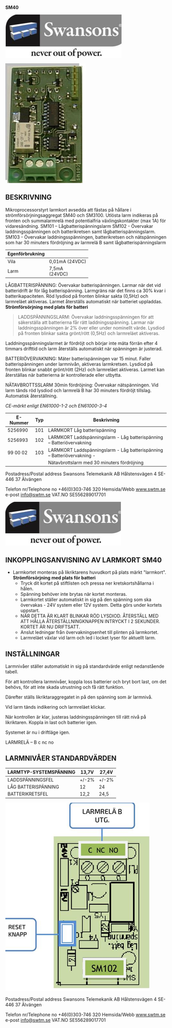**SM40** 

![](images/_page_0_Picture_1.jpeg)

![](images/_page_0_Picture_2.jpeg)

## BESKRIVNING

Mikroprocessorstyrt larmkort avsedda att fästas på hållare i strömförsörjningsaggregat SM40 och SM3100. Utlösta larm indikeras på fronten och summalarmrelä med potentialfria växlingskontakter (max 1A) för vidaresändning. SM101 – Lågbatterispänningslarm SM102 - Övervakar laddningsspänningen och batterikretsen samt lågbatterispänningslarm. SM103 - Övervakar laddningsspänningen, batterikretsen och nätspänningen som har 30 minuters fördröjning av larmrelä B samt lågbatterispänningslarm

| Egenförbrukning |                  |
|-----------------|------------------|
| Vila            | 0,01mA (24VDC)   |
| Larm            | 7,5mA<br>(24VDC) |

LÅGBATTERISPÄNNING: Övervakar batterispänningen. Larmar när det vid batteridrift är för låg batterispänning. Larmgräns när det finns ca 30% kvar i batterikapaciteten. Röd lysdiod på fronten blinkar sakta (0,5Hz) och larmreläet aktiveras. Larmet återställs automatiskt när batteriet uppladdas.  **Strömförsörjning med plats för batteri**

> LADDSPÄNNINGSLARM: Övervakar laddningsspänningen för att säkerställa att batterierna får rätt laddningsspänning. Larmar när laddningsspänningen är 2% över eller under nominellt värde. Lysdiod på fronten blinkar sakta grönt/rött (0,5Hz) och larmreläet aktiveras.

Laddningsspänningslarmet är fördröjt och börjar inte mäta förrän efter 4 timmars drifttid och larm återställs automatiskt när spänningen är justerad.

BATTERIÖVERVAKNING: Mäter batterispänningen var 15 minut. Faller batterispänningen under larmnivån, aktiveras larmkretsen. Lysdiod på fronten blinkar snabbt grönt/rött (2Hz) och larmreläet aktiveras. Larmet kan återställas när batterierna är kontrollerade eller utbytta.

NÄTAVBROTTSSLARM 30min fördröjning: Övervakar nätspänningen. Vid larm tänds röd lysdiod och larmrelä B har 30 minuters fördröjt tillslag. Automatisk återställning.

*CE-märkt enligt EN61000-1-2 och EN61000-3-4* 

| E-Nummer | Typ | Beskrivning                                                             |
|----------|-----|-------------------------------------------------------------------------|
| 5256990  | 101 | LARMKORT Låg batterispänning                                            |
| 5256993  | 102 | LARMKORT Laddspänningslarm - Låg batterispänning – Batteriövervakning   |
| 99 00 02 | 103 | LARMKORT Laddspänningslarm - Låg batterispänning – Batteriövervakning - |
|          |     | Nätavbrottslarm med 30 minuters fördröjning                             |

Postadress/Postal address Swansons Telemekanik AB Hålstensvägen 4 SE-446 37 Älvängen

Telefon nr/Telephone no +46(0)303-746 320 Hemsida/Webb www.swtm.se e-post info@swtm.se VAT.NO SE556289017701

![](images/_page_1_Picture_1.jpeg)

## INKOPPLINGSANVISNING AV LARMKORT  **SM40**

- Larmkortet monteras på likriktarens huvudkort på plats märkt "larmkort".  **Strömförsörjning med plats för batteri**
	- Tryck dit kortet på stiftlisten och pressa ner kretskortshållarna i hålen.
	- Spänning behöver inte brytas när kortet monteras.
	- Larmkortet ställer automatiskt in sig på den spänning som ska övervakas - 24V system eller 12V system. Detta görs under kortets uppstart.
	- NÄR DETTA ÄR KLART BLINKAR RÖD LYSDIOD. ÅTERSTÄLL MED ATT HÅLLA ÅTERSTÄLLNINGKNAPPEN INTRYCKT I 2 SEKUNDER. KORTET ÄR NU DRIFTSATT.
	- Anslut ledningar från övervakningsenhet till plinten på larmkortet.
	- Larmreläet växlar vid larm och led i locket lyser för aktuellt larm.

## INSTÄLLNINGAR

Larmnivåer ställer automatiskt in sig på standardvärde enligt nedanstående tabell.

För att kontrollera larmnivåer, koppla loss batterier och bryt bort last, om det behövs, för att inte skada utrustning och få rätt funktion.

Därefter ställs likriktaraggregatet in på den spänning som är larmnivå.

Vid larm tänds indikering och larmreläet klickar.

När kontrollen är klar, justeras laddningsspänningen till rätt nivå på likriktaren. Koppla in last och batterier igen.

Systemet är nu i driftläge igen.

LARMRELÄ – B c nc no

## LARMNIVÅER STANDARDVÄRDEN

| LARMTYP-SYSTEMSPÄNNING | 13,7V | 27,4V |
|------------------------|-------|-------|
| LADDSPÄNNINGSFEL       | +/-2% | +/-2% |
| LÅG BATTERISPÄNNING    | 12    | 24    |
| BATTERIKRETSFEL        | 12,2  | 24,5  |

![](images/_page_1_Figure_20.jpeg)

Postadress/Postal address Swansons Telemekanik AB Hålstensvägen 4 SE-446 37 Älvängen

Telefon nr/Telephone no +46(0)303-746 320 Hemsida/Webb www.swtm.se e-post info@swtm.se VAT.NO SE556289017701